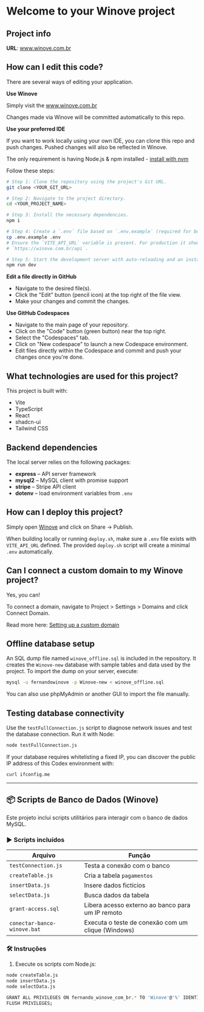 # Welcome to your Winove project

## Project info

**URL**: www.winove.com.br
## How can I edit this code?

There are several ways of editing your application.

**Use Winove**

Simply visit the www.winove.com.br

Changes made via Winove will be committed automatically to this repo.

**Use your preferred IDE**

If you want to work locally using your own IDE, you can clone this repo and push changes. Pushed changes will also be reflected in Winove.

The only requirement is having Node.js & npm installed - [install with nvm](https://github.com/nvm-sh/nvm#installing-and-updating)

Follow these steps:

```sh
# Step 1: Clone the repository using the project's Git URL.
git clone <YOUR_GIT_URL>

# Step 2: Navigate to the project directory.
cd <YOUR_PROJECT_NAME>

# Step 3: Install the necessary dependencies.
npm i

# Step 4: Create a `.env` file based on `.env.example` (required for builds).
cp .env.example .env
# Ensure the `VITE_API_URL` variable is present. For production it should be
# `https://winove.com.br/api`.

# Step 5: Start the development server with auto-reloading and an instant preview.
npm run dev
```

**Edit a file directly in GitHub**

- Navigate to the desired file(s).
- Click the "Edit" button (pencil icon) at the top right of the file view.
- Make your changes and commit the changes.

**Use GitHub Codespaces**

- Navigate to the main page of your repository.
- Click on the "Code" button (green button) near the top right.
- Select the "Codespaces" tab.
- Click on "New codespace" to launch a new Codespace environment.
- Edit files directly within the Codespace and commit and push your changes once you're done.

## What technologies are used for this project?

This project is built with:

- Vite
- TypeScript
- React
- shadcn-ui
- Tailwind CSS

## Backend dependencies

The local server relies on the following packages:

- **express** – API server framework
- **mysql2** – MySQL client with promise support
- **stripe** – Stripe API client
- **dotenv** – load environment variables from `.env`

## How can I deploy this project?

Simply open [Winove](https://lovable.dev/projects/47e97737-0d5b-4617-a6fc-0cc3a9fb4b6b) and click on Share -> Publish.

When building locally or running `deploy.sh`, make sure a `.env` file exists
with `VITE_API_URL` defined. The provided `deploy.sh` script will create a
minimal `.env` automatically.

## Can I connect a custom domain to my Winove project?

Yes, you can!

To connect a domain, navigate to Project > Settings > Domains and click Connect Domain.

Read more here: [Setting up a custom domain](https://docs.lovable.dev/tips-tricks/custom-domain#step-by-step-guide)

## Offline database setup

An SQL dump file named `winove_offline.sql` is included in the repository. It creates the `Winove-new` database with sample tables and data used by the project. To import the dump on your server, execute:

```sh
mysql -u fernandowinove -p Winove-new < winove_offline.sql
```

You can also use phpMyAdmin or another GUI to import the file manually.

## Testing database connectivity

Use the `testFullConnection.js` script to diagnose network issues and test the
database connection. Run it with Node:

```sh
node testFullConnection.js
```

If your database requires whitelisting a fixed IP, you can discover the public
IP address of this Codex environment with:

```sh
curl ifconfig.me
```

---

## 📦 Scripts de Banco de Dados (Winove)

Este projeto inclui scripts utilitários para interagir com o banco de dados MySQL.

### ▶️ Scripts incluídos

| Arquivo                      | Função                                               |
|-----------------------------|-------------------------------------------------------|
| `testConnection.js`         | Testa a conexão com o banco                          |
| `createTable.js`            | Cria a tabela `pagamentos`                           |
| `insertData.js`             | Insere dados fictícios                               |
| `selectData.js`             | Busca dados da tabela                                |
| `grant-access.sql`          | Libera acesso externo ao banco para um IP remoto     |
| `conectar-banco-winove.bat` | Executa o teste de conexão com um clique (Windows)   |

### 🛠️ Instruções

1. Execute os scripts com Node.js:

```bash
node createTable.js
node insertData.js
node selectData.js

GRANT ALL PRIVILEGES ON fernando_winove_com_br.* TO 'Winove'@'%' IDENTIFIED BY '9*19avmU0';
FLUSH PRIVILEGES;
